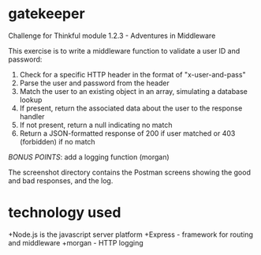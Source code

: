 gatekeeper
==========
Challenge for Thinkful module 1.2.3 - Adventures in Middleware

This exercise is to write a middleware function to validate a user ID and password:
1. Check for a specific HTTP header in the format of "x-user-and-pass"
1. Parse the user and password from the header
1. Match the user to an existing object in an array, simulating a database lookup
1. If present, return the associated data about the user to the response handler
1. If not present, return a null indicating no match
1. Return a JSON-formatted response of 200 if user matched or 403 (forbidden) if no match

*BONUS POINTS*: add a logging function (morgan)

The screenshot directory contains the Postman screens showing the good and bad responses, and the log.

technology used
===============
+Node.js is the javascript server platform
+Express - framework for routing and middleware
+morgan - HTTP logging


